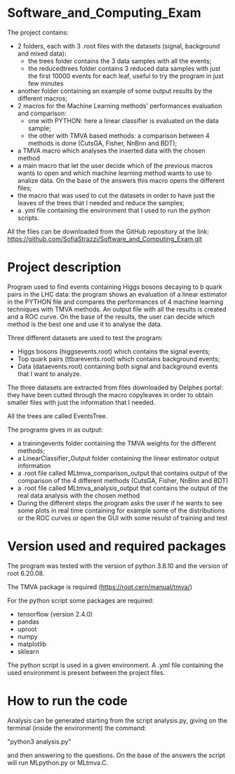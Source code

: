 # Software_and_Computing_Exam

The project contains:
- 2 folders, each with 3 .root files with the datasets (signal, background and mixed data):
  - the trees folder contains the 3 data samples with all the events;
  - the reducedtrees folder contains 3 reduced data samples with just the first 10000 events for each leaf, useful to try the program in just few minutes
- another folder containing an example of some output results by the different macros;
-  2 macros for the Machine Learning methods' performances evaluation and comparison:
    - one with PYTHON: here a linear classifier is evaluated on the data sample;
    - the other with TMVA based methods: a comparison between 4 methods is done (CutsGA, Fisher, NnBnn and BDT);
- a TMVA macro which analyses the inserted data with the chosen method
- a main macro that let the user decide which of the previous macros wants to open and which machine learning method wants to use to analize data. On the base of the answers this macro opens the different files;
- the macro that was used to cut the datasets in order to have just the leaves of the trees that I needed and reduce the samples;
- a .yml file containing the environment that I used to run the python scripts.


All the files can be downloaded from the GitHub repository at the link:
https://github.com/SofiaStrazzi/Software_and_Computing_Exam.git



# Project description

Program used to find events containing Higgs bosons decaying to b quark pairs in the LHC data: the program shows an evaluation of a linear estimator in the PYTHON file and compares the performances of 4 machine learning techniques with TMVA methods. An output file with all the results is created and a ROC curve. On the base of the results, the user can decide which method is the best one and use it to analyse the data.

Three different datasets are used to test the program:
- Higgs bosons (higgsevents.root) which contains the signal events;
- Top quark pairs (ttbarevents.root) which contains background events;
- Data (dataevents.root) containing both signal and background events that I want to analyze.

The three datasets are extracted from files downloaded by Delphes portal:
they have been cutted through the macro copyleaves in order to obtain smaller files with just the information that I needed.

All the trees are called EventsTree. 

The programs gives in as output:
- a trainingevents folder containing the TMVA weights for the different methods;
- a LinearClassifier_Output folder containing the linear estimator output information
- a .root file called MLtmva_comparison_output that contains output of the comparison of the 4 different methods (CutsGA, Fisher, NnBnn and BDT)
- a .root file called MLtmva_analysis_output that contains the output of the real data analysis with the chosen method
- During the different steps the program asks the user if he wants to see some plots in real time containing for example some of the distributions or the ROC curves or open the GUI with some resulst of training and test



# Version used and required packages

The program was tested with the version of python 3.8.10 and the version of root 6.20.08.

The TMVA package is required (https://root.cern/manual/tmva/)

For the python script some packages are required:
- tensorflow (version 2.4.0)
- pandas
- uproot
- numpy
- matplotlib
- sklearn

The python script is used in a given environment. A .yml file containing the used environment is present between the project files.


# How to run the code 

Analysis can be generated starting from the script analysis.py, giving on the terminal (inside the environment) the command:

"python3 analysis.py" 

and then answering to the questions. On the base of the answers the script will run MLpython.py or MLtmva.C.
